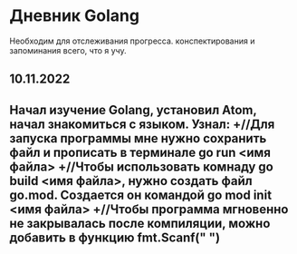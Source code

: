 # Дневник Golang
Необходим для отслеживания прогресса. конспектирования и запоминания всего, что я учу.
## 10.11.2022
Начал изучение Golang, установил Atom, начал знакомиться с языком.
Узнал:
+//Для запуска программы мне нужно сохранить файл и прописать в терминале go run <имя файла>
+//Чтобы использовать комнаду go build <имя файла>, нужно создать файл go.mod. Создается он командой go mod init <имя файла>
+//Чтобы программа мгновенно не закрывалась после компиляции, можно добавить в функцию fmt.Scanf(" ")
---
